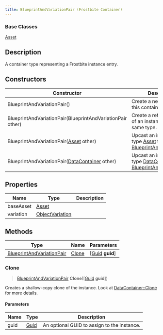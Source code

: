 ```yaml
---
title: BlueprintAndVariationPair (Frostbite Container)
---
```

### Base Classes

[Asset](Asset)

## Description

A container type representing a Frostbite instance entry.

## Constructors

| Constructor                                                                          | Description                                                                                                                               |
| ------------------------------------------------------------------------------------ | ----------------------------------------------------------------------------------------------------------------------------------------- |
| BlueprintAndVariationPair()                                                          | Create a new instance of this container type.                                                                                             |
| BlueprintAndVariationPair(BlueprintAndVariationPair other)                           | Create a reference copy of an instance of the same type.                                                                                  |
| BlueprintAndVariationPair([Asset](Asset) other)                                      | Upcast an instance of type [Asset](Asset) to [BlueprintAndVariationPair](BlueprintAndVariationPair).                                      |
| BlueprintAndVariationPair([DataContainer](/vext/ref/cls/shr/datacontainer) other) | Upcast an instance of type [DataContainer](/vext/ref/cls/shr/datacontainer) to [BlueprintAndVariationPair](BlueprintAndVariationPair). |

## Properties

| Name      | Type                               | Description |
| --------- | ---------------------------------- | ----------- |
| baseAsset | [Asset](Asset)                     |             |
| variation | [ObjectVariation](ObjectVariation) |             |

## Methods

| Type                                                   | Name            | Parameters                                     |
| ------------------------------------------------------ | --------------- | ---------------------------------------------- |
| [BlueprintAndVariationPair](BlueprintAndVariationPair) | [Clone](#clone) | \[[Guid](/vext/ref/cls/shr/guid) **guid**\] |

### Clone

> [BlueprintAndVariationPair](BlueprintAndVariationPair) **Clone**(\[[Guid](/vext/ref/cls/shr/guid) **guid**\])

Creates a shallow-copy clone of the instance. Look at [DataContainer::Clone](/vext/ref/cls/shr/datacontainer#clone) for more details.

#### Parameters

| Name | Type         | Description                                 |
| ---- | ------------ | ------------------------------------------- |
| guid | [Guid](Guid) | An optional GUID to assign to the instance. |

